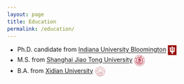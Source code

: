 ```yaml
---
layout: page
title: Education
permalink: /education/
---
```


* Ph.D. candidate from [Indiana University Bloomington](https://www.iu.edu/index.html) <img src="/assets/img/school/IU-logo.png" style="width: 1.4em; vertical-align: middle;" />
* M.S. from [Shanghai Jiao Tong University](https://en.sjtu.edu.cn/) <img src="/assets/img/school/sjtu-logo.png" style="width: 1.8em; vertical-align: middle;" />
* B.A. from [Xidian University](https://en.xidian.edu.cn/) <img src="/assets/img/school/xidian-logo.png" style="width: 1.8em; vertical-align: middle;" />

